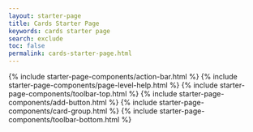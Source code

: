 ```yaml
---
layout: starter-page
title: Cards Starter Page
keywords: cards starter page
search: exclude
toc: false
permalink: cards-starter-page.html
---
```


{% include starter-page-components/action-bar.html %}
{% include starter-page-components/page-level-help.html %}
{% include starter-page-components/toolbar-top.html %}
{% include starter-page-components/add-button.html %}
{% include starter-page-components/card-group.html %}
{% include starter-page-components/toolbar-bottom.html %}

